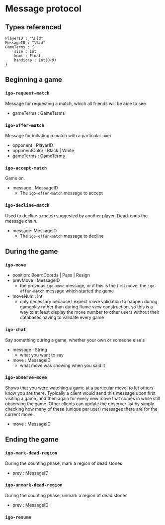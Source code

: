
# Message protocol

## Types referenced

    PlayerID : "\@id"
    MessageID : "\%id"
    GameTerms : {
        size : Int
        komi : Float
        handicap : Int(0-9)
    }


## Beginning a game

### `igo-request-match`

Message for requesting a match, which all friends will be able to see

* gameTerms : GameTerms


### `igo-offer-match`

Message for initiating a match with a particular uxer

* opponent : PlayerID
* opponentColor : Black | White
* gameTerms : GameTerms


### `igo-accept-match`

Game on.

* message : MessageID
    - The `igo-offer-match` message to accept


### `igo-decline-match`

Used to decline a match suggested by another player. Dead-ends the message chain.

* message: MessageID
    - The `igo-offer-match` message to decline


## During the game

### `igo-move`

* position: BoardCoords | Pass | Resign
* prevMove : MessageID
    - the previous `igo-move` message, or if this is the first move, the `igo-offer-match` message which started the game
* moveNum : Int
    - only necessary because I expect move validation to happen during gameplay rather than during flume view construction, so this is a way to at least display the move number to other users without their databases having to validate every game


### `igo-chat`

Say something during a game, whether your own or someone else's

* message : String
    - what you want to say
* move : MessageID
    - what move was showing when you said it


### `igo-observe-move`

Shows that you were watching a game at a particular move, to let others know you are there. Typically a client would send this message upon first visiting a game, and then again for every new move that comes in while still observing the game. Other clients can update the observer list by simply checking how many of these (unique per uxer) messages there are for the current move.

* move : MessageID


## Ending the game

### `igo-mark-dead-region`

During the counting phase, mark a region of dead stones

* prev : MessageID

### `igo-unmark-dead-region`

During the counting phase, unmark a region of dead stones

* prev : MessageID

### `igo-resume`
